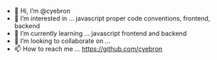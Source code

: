 - 👋 Hi, I’m @cyebron
- 👀 I’m interested in ... javascript proper code conventions, frontend, backend
- 🌱 I’m currently learning ... javascript frontend and backend
- 💞️ I’m looking to collaborate on ... 
- 📫 How to reach me ... https://github.com/cyebron

<!---
cyebron/cyebron is a ✨ special ✨ repository because its `README.md` (this file) appears on your GitHub profile.
You can click the Preview link to take a look at your changes.
--->
